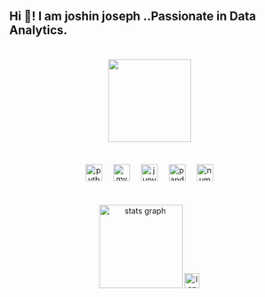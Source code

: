 <h2 align="left">Hi 👋! I am joshin joseph ..Passionate in Data Analytics.</h2>

###

<br clear="both">

<div align="center">
  <img height="149" src="https://media.giphy.com/media/v1.Y2lkPTc5MGI3NjExbm5nM3hlbzI2YXlleTI2MjhyZ3Y0MXh3MWxobm9tNTd4czZ5dmt2diZlcD12MV9naWZzX3NlYXJjaCZjdD1n/KVr0JbrdBp9KX644Bk/giphy.gif"  />
</div>

###

<br clear="both">

<div align="center">
  <img src="https://cdn.jsdelivr.net/gh/devicons/devicon/icons/python/python-original.svg" height="30" alt="python logo"  />
  <img width="12" />
  <img src="https://cdn.jsdelivr.net/gh/devicons/devicon/icons/mysql/mysql-original.svg" height="30" alt="mysql logo"  />
  <img width="12" />
  <img src="https://cdn.jsdelivr.net/gh/devicons/devicon/icons/jupyter/jupyter-original.svg" height="30" alt="jupyter logo"  />
  <img width="12" />
  <img src="https://cdn.jsdelivr.net/gh/devicons/devicon/icons/pandas/pandas-original.svg" height="30" alt="pandas logo"  />
  <img width="12" />
  <img src="https://cdn.jsdelivr.net/gh/devicons/devicon/icons/numpy/numpy-original.svg" height="30" alt="numpy logo"  />
</div>

###

<br clear="both">

<div align="center">
  <img src="https://github-readme-stats.vercel.app/api?username=joshin-joseph-au5&hide_title=false&hide_rank=false&show_icons=true&include_all_commits=true&count_private=true&disable_animations=false&theme=dracula&locale=en&hide_border=false&order=1" height="150" alt="stats graph"  />
  <img src="https://github-readme-stats.vercel.app/api/top-langs?username=joshin-joseph-au5&locale=en&hide_title=false&layout=compact&card_width=320&langs_count=5&theme=dracula&hide_border=false&order=2" height="27" alt="languages graph"  />
</div>

###
